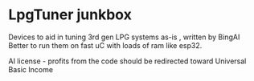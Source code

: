 # LpgTuner junkbox
Devices to aid in tuning 3rd gen LPG systems
as-is , written by BingAI
Better to run them on fast uC with loads of ram like esp32. 

AI license - profits from the code should be redirected toward Universal Basic Income 
